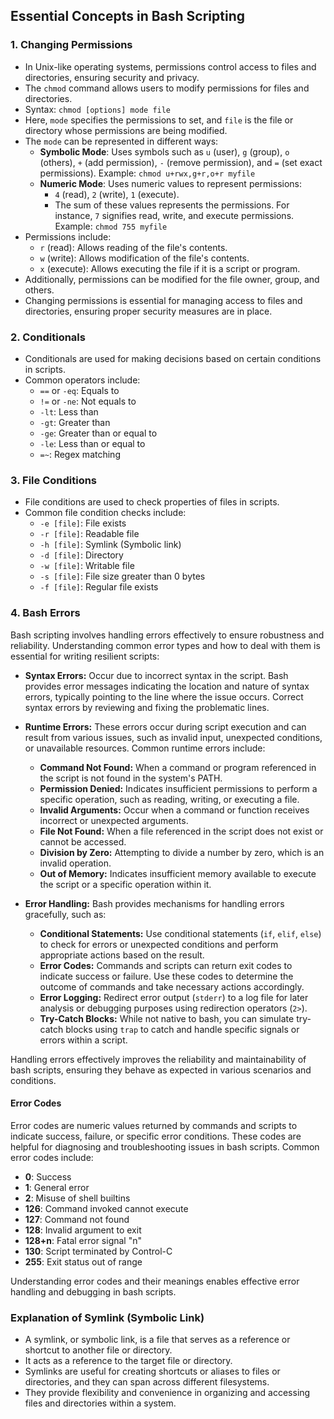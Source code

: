 ## Essential Concepts in Bash Scripting

### 1. Changing Permissions

- In Unix-like operating systems, permissions control access to files and directories, ensuring security and privacy.
- The `chmod` command allows users to modify permissions for files and directories.
- Syntax: `chmod [options] mode file`
- Here, `mode` specifies the permissions to set, and `file` is the file or directory whose permissions are being modified.
- The `mode` can be represented in different ways:
  - **Symbolic Mode**: Uses symbols such as `u` (user), `g` (group), `o` (others), `+` (add permission), `-` (remove permission), and `=` (set exact permissions).
    Example: `chmod u+rwx,g+r,o+r myfile`
  - **Numeric Mode**: Uses numeric values to represent permissions:
    - `4` (read), `2` (write), `1` (execute).
    - The sum of these values represents the permissions. For instance, `7` signifies read, write, and execute permissions.
      Example: `chmod 755 myfile`
- Permissions include:
  - `r` (read): Allows reading of the file's contents.
  - `w` (write): Allows modification of the file's contents.
  - `x` (execute): Allows executing the file if it is a script or program.
- Additionally, permissions can be modified for the file owner, group, and others.
- Changing permissions is essential for managing access to files and directories, ensuring proper security measures are in place.

### 2. Conditionals

- Conditionals are used for making decisions based on certain conditions in scripts.
- Common operators include:
  - `==` or `-eq`: Equals to
  - `!=` or `-ne`: Not equals to
  - `-lt`: Less than
  - `-gt`: Greater than
  - `-ge`: Greater than or equal to
  - `-le`: Less than or equal to
  - `=~`: Regex matching

### 3. File Conditions

- File conditions are used to check properties of files in scripts.
- Common file condition checks include:
  - `-e [file]`: File exists
  - `-r [file]`: Readable file
  - `-h [file]`: Symlink (Symbolic link)
  - `-d [file]`: Directory
  - `-w [file]`: Writable file
  - `-s [file]`: File size greater than 0 bytes
  - `-f [file]`: Regular file exists

### 4. Bash Errors

Bash scripting involves handling errors effectively to ensure robustness and reliability. Understanding common error types and how to deal with them is essential for writing resilient scripts:

- **Syntax Errors:** Occur due to incorrect syntax in the script. Bash provides error messages indicating the location and nature of syntax errors, typically pointing to the line where the issue occurs. Correct syntax errors by reviewing and fixing the problematic lines.

- **Runtime Errors:** These errors occur during script execution and can result from various issues, such as invalid input, unexpected conditions, or unavailable resources. Common runtime errors include:

  - **Command Not Found:** When a command or program referenced in the script is not found in the system's PATH.
  - **Permission Denied:** Indicates insufficient permissions to perform a specific operation, such as reading, writing, or executing a file.
  - **Invalid Arguments:** Occur when a command or function receives incorrect or unexpected arguments.
  - **File Not Found:** When a file referenced in the script does not exist or cannot be accessed.
  - **Division by Zero:** Attempting to divide a number by zero, which is an invalid operation.
  - **Out of Memory:** Indicates insufficient memory available to execute the script or a specific operation within it.

- **Error Handling:** Bash provides mechanisms for handling errors gracefully, such as:
  - **Conditional Statements:** Use conditional statements (`if`, `elif`, `else`) to check for errors or unexpected conditions and perform appropriate actions based on the result.
  - **Error Codes:** Commands and scripts can return exit codes to indicate success or failure. Use these codes to determine the outcome of commands and take necessary actions accordingly.
  - **Error Logging:** Redirect error output (`stderr`) to a log file for later analysis or debugging purposes using redirection operators (`2>`).
  - **Try-Catch Blocks:** While not native to bash, you can simulate try-catch blocks using `trap` to catch and handle specific signals or errors within a script.

Handling errors effectively improves the reliability and maintainability of bash scripts, ensuring they behave as expected in various scenarios and conditions.

#### Error Codes

Error codes are numeric values returned by commands and scripts to indicate success, failure, or specific error conditions. These codes are helpful for diagnosing and troubleshooting issues in bash scripts. Common error codes include:

- **0**: Success
- **1**: General error
- **2**: Misuse of shell builtins
- **126**: Command invoked cannot execute
- **127**: Command not found
- **128**: Invalid argument to exit
- **128+n**: Fatal error signal "n"
- **130**: Script terminated by Control-C
- **255**: Exit status out of range

Understanding error codes and their meanings enables effective error handling and debugging in bash scripts.

### Explanation of Symlink (Symbolic Link)

- A symlink, or symbolic link, is a file that serves as a reference or shortcut to another file or directory.
- It acts as a reference to the target file or directory.
- Symlinks are useful for creating shortcuts or aliases to files or directories, and they can span across different filesystems.
- They provide flexibility and convenience in organizing and accessing files and directories within a system.
